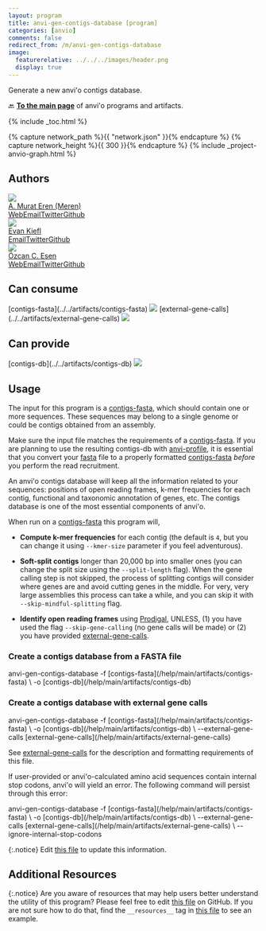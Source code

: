```yaml
---
layout: program
title: anvi-gen-contigs-database [program]
categories: [anvio]
comments: false
redirect_from: /m/anvi-gen-contigs-database
image:
  featurerelative: ../../../images/header.png
  display: true
---
```


Generate a new anvi&#x27;o contigs database.

🔙 **[To the main page](../../)** of anvi'o programs and artifacts.


{% include _toc.html %}
<div id="svg" class="subnetwork"></div>
{% capture network_path %}{{ "network.json" }}{% endcapture %}
{% capture network_height %}{{ 300 }}{% endcapture %}
{% include _project-anvio-graph.html %}


## Authors

<div class="anvio-person"><div class="anvio-person-info"><div class="anvio-person-photo"><img class="anvio-person-photo-img" src="../../images/authors/meren.jpg" /></div><div class="anvio-person-info-box"><a href="/people/meren" target="_blank"><span class="anvio-person-name">A. Murat Eren (Meren)</span></a><div class="anvio-person-social-box"><a href="http://merenlab.org" class="person-social" target="_blank"><i class="fa fa-fw fa-home"></i>Web</a><a href="mailto:a.murat.eren@gmail.com" class="person-social" target="_blank"><i class="fa fa-fw fa-envelope-square"></i>Email</a><a href="http://twitter.com/merenbey" class="person-social" target="_blank"><i class="fa fa-fw fa-twitter-square"></i>Twitter</a><a href="http://github.com/meren" class="person-social" target="_blank"><i class="fa fa-fw fa-github"></i>Github</a></div></div></div></div>

<div class="anvio-person"><div class="anvio-person-info"><div class="anvio-person-photo"><img class="anvio-person-photo-img" src="../../images/authors/ekiefl.jpg" /></div><div class="anvio-person-info-box"><a href="/people/ekiefl" target="_blank"><span class="anvio-person-name">Evan Kiefl</span></a><div class="anvio-person-social-box"><a href="mailto:kiefl.evan@gmail.com" class="person-social" target="_blank"><i class="fa fa-fw fa-envelope-square"></i>Email</a><a href="http://twitter.com/evankiefl" class="person-social" target="_blank"><i class="fa fa-fw fa-twitter-square"></i>Twitter</a><a href="http://github.com/ekiefl" class="person-social" target="_blank"><i class="fa fa-fw fa-github"></i>Github</a></div></div></div></div>

<div class="anvio-person"><div class="anvio-person-info"><div class="anvio-person-photo"><img class="anvio-person-photo-img" src="../../images/authors/ozcan.jpg" /></div><div class="anvio-person-info-box"><a href="/people/ozcan" target="_blank"><span class="anvio-person-name">Özcan C. Esen</span></a><div class="anvio-person-social-box"><a href="http://blog.ozcanesen.com/" class="person-social" target="_blank"><i class="fa fa-fw fa-home"></i>Web</a><a href="mailto:ozcanesen@gmail.com" class="person-social" target="_blank"><i class="fa fa-fw fa-envelope-square"></i>Email</a><a href="http://twitter.com/ozcanesen" class="person-social" target="_blank"><i class="fa fa-fw fa-twitter-square"></i>Twitter</a><a href="http://github.com/ozcan" class="person-social" target="_blank"><i class="fa fa-fw fa-github"></i>Github</a></div></div></div></div>



## Can consume


<p style="text-align: left" markdown="1"><span class="artifact-r">[contigs-fasta](../../artifacts/contigs-fasta) <img src="../../images/icons/FASTA.png" class="artifact-icon-mini" /></span> <span class="artifact-r">[external-gene-calls](../../artifacts/external-gene-calls) <img src="../../images/icons/TXT.png" class="artifact-icon-mini" /></span></p>


## Can provide


<p style="text-align: left" markdown="1"><span class="artifact-p">[contigs-db](../../artifacts/contigs-db) <img src="../../images/icons/DB.png" class="artifact-icon-mini" /></span></p>


## Usage


The input for this program is a <span class="artifact-n">[contigs-fasta](/help/main/artifacts/contigs-fasta)</span>, which should contain one or more sequences. These sequences may belong to a single genome or could be contigs obtained from an assembly.

Make sure the input file matches the requirements of a <span class="artifact-n">[contigs-fasta](/help/main/artifacts/contigs-fasta)</span>. If you are planning to use the resulting contigs-db with <span class="artifact-p">[anvi-profile](/help/main/programs/anvi-profile)</span>, it is essential that you convert your <span class="artifact-n">[fasta](/help/main/artifacts/fasta)</span> file to a properly formatted <span class="artifact-n">[contigs-fasta](/help/main/artifacts/contigs-fasta)</span> *before* you perform the read recruitment.

An anvi'o contigs database will keep all the information related to your sequences: positions of open reading frames, k-mer frequencies for each contig, functional and taxonomic annotation of genes, etc. The contigs database is one of the most essential components of anvi'o.

When run on a <span class="artifact-n">[contigs-fasta](/help/main/artifacts/contigs-fasta)</span> this program will,

* **Compute k-mer frequencies** for each contig (the default is `4`, but you can change it using `--kmer-size` parameter if you feel adventurous).

* **Soft-split contigs** longer than 20,000 bp into smaller ones (you can change the split size using the `--split-length` flag). When the gene calling step is not skipped, the process of splitting contigs will consider where genes are and avoid cutting genes in the middle. For very, very large assemblies this process can take a while, and you can skip it with `--skip-mindful-splitting` flag.

* **Identify open reading frames** using [Prodigal](http://prodigal.ornl.gov/), UNLESS, (1) you have used the flag `--skip-gene-calling` (no gene calls will be made) or (2) you have provided <span class="artifact-n">[external-gene-calls](/help/main/artifacts/external-gene-calls)</span>.


### Create a contigs database from a FASTA file

<div class="codeblock" markdown="1">
anvi&#45;gen&#45;contigs&#45;database &#45;f <span class="artifact&#45;n">[contigs&#45;fasta](/help/main/artifacts/contigs&#45;fasta)</span> \
                          &#45;o <span class="artifact&#45;n">[contigs&#45;db](/help/main/artifacts/contigs&#45;db)</span>
</div>

### Create a contigs database with external gene calls

<div class="codeblock" markdown="1">
anvi&#45;gen&#45;contigs&#45;database &#45;f <span class="artifact&#45;n">[contigs&#45;fasta](/help/main/artifacts/contigs&#45;fasta)</span> \
                          &#45;o <span class="artifact&#45;n">[contigs&#45;db](/help/main/artifacts/contigs&#45;db)</span> \
                          &#45;&#45;external&#45;gene&#45;calls <span class="artifact&#45;n">[external&#45;gene&#45;calls](/help/main/artifacts/external&#45;gene&#45;calls)</span>
</div>

See <span class="artifact-n">[external-gene-calls](/help/main/artifacts/external-gene-calls)</span> for the description and formatting requirements of this file.

If user-provided or anvi'o-calculated amino acid sequences contain internal stop codons, anvi'o will yield an error. The following command will persist through this error:

<div class="codeblock" markdown="1">
anvi&#45;gen&#45;contigs&#45;database &#45;f <span class="artifact&#45;n">[contigs&#45;fasta](/help/main/artifacts/contigs&#45;fasta)</span> \
                          &#45;o <span class="artifact&#45;n">[contigs&#45;db](/help/main/artifacts/contigs&#45;db)</span> \
                          &#45;&#45;external&#45;gene&#45;calls <span class="artifact&#45;n">[external&#45;gene&#45;calls](/help/main/artifacts/external&#45;gene&#45;calls)</span> \
                          &#45;&#45;ignore&#45;internal&#45;stop&#45;codons
</div>


{:.notice}
Edit [this file](https://github.com/merenlab/anvio/tree/master/anvio/docs/programs/anvi-gen-contigs-database.md) to update this information.


## Additional Resources



{:.notice}
Are you aware of resources that may help users better understand the utility of this program? Please feel free to edit [this file](https://github.com/merenlab/anvio/tree/master/bin/anvi-gen-contigs-database) on GitHub. If you are not sure how to do that, find the `__resources__` tag in [this file](https://github.com/merenlab/anvio/blob/master/bin/anvi-interactive) to see an example.
